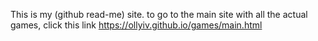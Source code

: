 This is my (github read-me) site. 
to go to the main site with all the actual games, click this link
https://ollyiv.github.io/games/main.html
